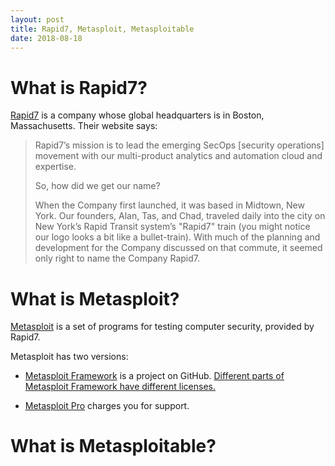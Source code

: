 ```yaml
---
layout: post
title: Rapid7, Metasploit, Metasploitable
date: 2018-08-18
---
```


# What is Rapid7?

[Rapid7](https://www.rapid7.com/) is a company whose global headquarters is in Boston, Massachusetts. Their website says:

> Rapid7’s mission is to lead the emerging SecOps [security operations] movement with our multi-product analytics and automation cloud and expertise.
>
> So, how did we get our name?
>
> When the Company first launched, it was based in Midtown, New York. Our founders, Alan, Tas, and Chad, traveled daily into the city on New York’s Rapid Transit system’s "Rapid7" train (you might notice our logo looks a bit like a bullet-train). With much of the planning and development for the Company discussed on that commute, it seemed only right to name the Company Rapid7.

# What is Metasploit?

[Metasploit](https://www.metasploit.com/) is a set of programs for testing computer security, provided by Rapid7.

Metasploit has two versions:

* [Metasploit Framework](https://github.com/rapid7/metasploit-framework) is a project on GitHub. [Different parts of Metasploit Framework have different licenses.](https://github.com/rapid7/metasploit-framework/blob/master/LICENSE)

* [Metasploit Pro](https://www.rapid7.com/products/metasploit/download/pro/) charges you for support.

# What is Metasploitable?
